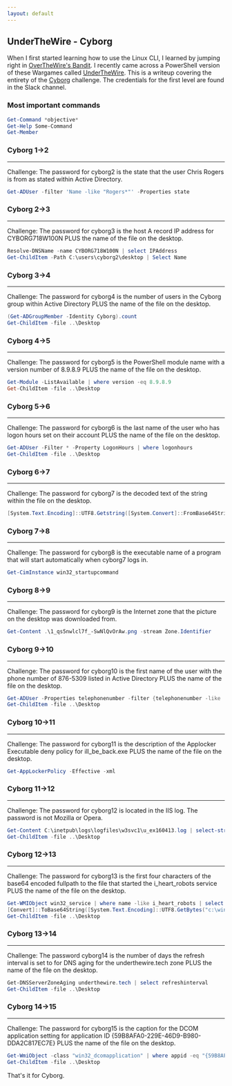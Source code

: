 ```yaml
---
layout: default
---
```


## UnderTheWire - Cyborg

When I first started learning how to use the Linux CLI, I learned by jumping right in [OverTheWire's Bandit](https://overthewire.org/wargames/bandit/). I recently came across a PowerShell version of these Wargames called [UnderTheWire](https://underthewire.tech/wargames.htm). This is a writeup covering the entirety of the [Cyborg](https://underthewire.tech/cyborg/cyborg.htm) challenge. The credentials for the first level are found in the Slack channel.

### Most important commands
```Powershell
Get-Command *objective*
Get-Help Some-Command
Get-Member
```

### Cyborg 1->2
---
Challenge: The password for cyborg2 is the state that the user Chris Rogers is from as stated within Active Directory. 

```PowerShell
Get-ADUser -filter 'Name -like "Rogers*"' -Properties state
```

### Cyborg 2->3
---
Challenge: The password for cyborg3 is the host A record IP address for CYBORG718W100N PLUS the name of the file on the desktop. 

```powershell
Resolve-DNSName -name CYBORG718W100N | select IPAddress
Get-ChildItem -Path C:\users\cyborg2\desktop | Select Name
```

### Cyborg 3->4
---
Challenge: The password for cyborg4 is the number of users in the Cyborg group within Active Directory PLUS the name of the file on the desktop. 

```powershell
(Get-ADGroupMember -Identity Cyborg).count
Get-ChildItem -file ..\Desktop
```

### Cyborg 4->5
---
Challenge: The password for cyborg5 is the PowerShell module name with a version number of 8.9.8.9 PLUS the name of the file on the desktop. 

```powershell
Get-Module -ListAvailable | where version -eq 8.9.8.9
Get-ChildItem -file ..\Desktop
```

### Cyborg 5->6
---
Challenge: The password for cyborg6 is the last name of the user who has logon hours set on their account PLUS the name of the file on the desktop. 

```powershell
Get-ADUser -Filter * -Property LogonHours | where logonhours
Get-ChildItem -file ..\Desktop
```

### Cyborg 6->7
---
Challenge: The password for cyborg7 is the decoded text of the string within the file on the desktop. 

```powershell
[System.Text.Encoding]::UTF8.Getstring([System.Convert]::FromBase64String((Get-Content ..\Desktop\cypher.txt)))
```

### Cyborg 7->8
---
Challenge: The password for cyborg8 is the executable name of a program that will start automatically when cyborg7 logs in. 

```powershell
Get-CimInstance win32_startupcommand
```

### Cyborg 8->9
---
Challenge: The password for cyborg9 is the Internet zone that the picture on the desktop was downloaded from. 

```powershell
Get-Content .\1_qs5nwlcl7f_-SwNlQvOrAw.png -stream Zone.Identifier
```

### Cyborg 9->10
---
Challenge: The password for cyborg10 is the first name of the user with the phone number of 876-5309 listed in Active Directory PLUS the name of the file on the desktop.  

```powershell
Get-ADUser -Properties telephonenumber -filter {telephonenumber -like '876-5309'}
Get-ChildItem -file ..\Desktop
```

### Cyborg 10->11
---
Challenge: The password for cyborg11 is the description of the Applocker Executable deny policy for ill_be_back.exe PLUS the name of the file on the desktop. 

```powershell
Get-AppLockerPolicy -Effective -xml
```

### Cyborg 11->12
---
Challenge: The password for cyborg12 is located in the IIS log. The password is not Mozilla or Opera. 

```powershell
Get-Content C:\inetpub\logs\logfiles\w3svc1\u_ex160413.log | select-string "pass"
Get-ChildItem -file ..\Desktop
```

### Cyborg 12->13
---
Challenge: The password for cyborg13 is the first four characters of the base64 encoded fullpath to the file that started the i_heart_robots service PLUS the name of the file on the desktop. 

```powershell
Get-WMIObject win32_service | where name -like i_heart_robots | select pathname
[Convert]::ToBase64String([System.Text.Encoding]::UTF8.GetBytes("c:\windows\system32\cmd.exe")))
Get-ChildItem -file ..\Desktop
```

### Cyborg 13->14
---
Challenge: The password cyborg14 is the number of days the refresh interval is set to for DNS aging for the underthewire.tech zone PLUS the name of the file on the desktop. 

```powershell
Get-DNSServerZoneAging underthewire.tech | select refreshinterval
Get-ChildItem -file ..\Desktop
```

### Cyborg 14->15
---
Challenge: The password for cyborg15 is the caption for the DCOM application setting for application ID {59B8AFA0-229E-46D9-B980-DDA2C817EC7E} PLUS the name of the file on the desktop. 

```powershell
Get-WmiObject -class "win32_dcomapplication" | where appid -eq "{59B8AFA0-229E-46D9-B980-DDA2C817EC7E}" | select caption
Get-ChildItem -file ..\Desktop
```

That's it for Cyborg.
